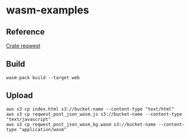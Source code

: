 # wasm-examples

## Reference
[Crate reqwest](https://docs.rs/reqwest/latest/reqwest/)

## Build
```
wasm-pack build --target web
```

## Upload
```
aws s3 cp index.html s3://bucket-name --content-type "text/html"
aws s3 cp reqwest_post_json_wasm.js s3://bucket-name --content-type "text/javascript"
aws s3 cp reqwest_post_json_wasm_bg.wasm s3://bucket-name --content-type "application/wasm"
```
